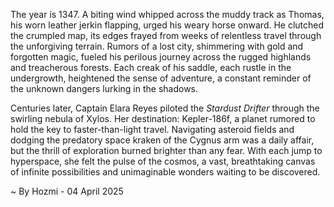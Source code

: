 
The year is 1347.  A biting wind whipped across the muddy track as Thomas, his worn leather jerkin flapping, urged his weary horse onward.  He clutched the crumpled map, its edges frayed from weeks of relentless travel through the unforgiving terrain.  Rumors of a lost city, shimmering with gold and forgotten magic, fueled his perilous journey across the rugged highlands and treacherous forests.  Each creak of his saddle, each rustle in the undergrowth, heightened the sense of adventure, a constant reminder of the unknown dangers lurking in the shadows.


Centuries later, Captain Elara Reyes piloted the *Stardust Drifter* through the swirling nebula of Xylos.  Her destination: Kepler-186f, a planet rumored to hold the key to faster-than-light travel.  Navigating asteroid fields and dodging the predatory space kraken of the Cygnus arm was a daily affair, but the thrill of exploration burned brighter than any fear.  With each jump to hyperspace, she felt the pulse of the cosmos, a vast, breathtaking canvas of infinite possibilities and unimaginable wonders waiting to be discovered.

~ By Hozmi - 04 April 2025
